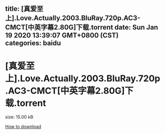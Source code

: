 
title: [真爱至上].Love.Actually.2003.BluRay.720p.AC3-CMCT[中英字幕2.80G]下载.torrent
date: Sun Jan 19 2020 13:39:07 GMT+0800 (CST)    
categories: baidu
---

# [真爱至上].Love.Actually.2003.BluRay.720p.AC3-CMCT[中英字幕2.80G]下载.torrent
size: 15.00 kB
 
 

[How to download](https://bpcam.bemobtrk.com/go/2ceec3aa-1ca2-46d6-b9ff-aaa5c184517c?jno=3235)